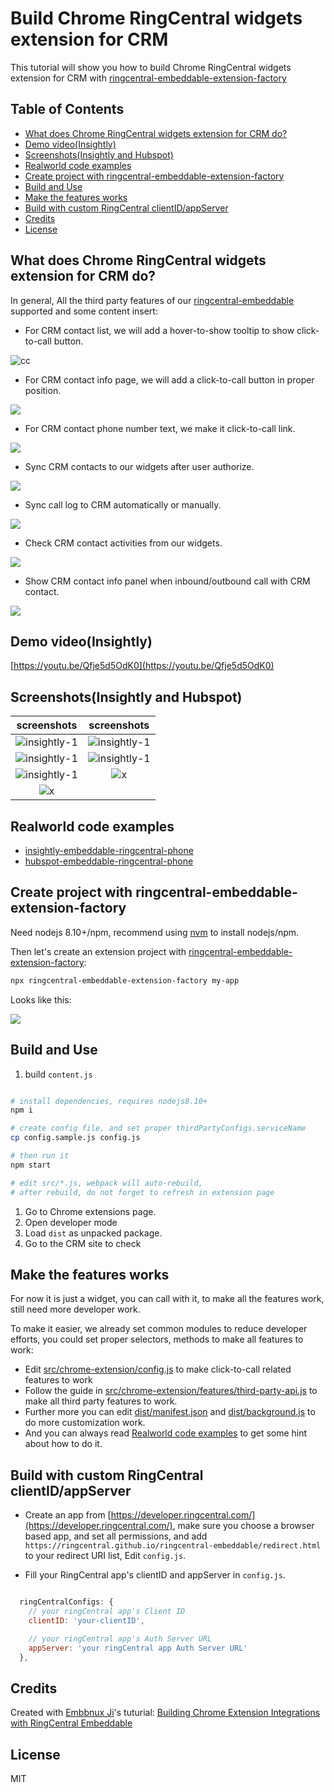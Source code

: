 # Build Chrome RingCentral widgets extension for CRM <!-- omit in toc -->

This tutorial will show you how to build Chrome RingCentral widgets extension for CRM with [ringcentral-embeddable-extension-factory](https://github.com/zxdong262/ringcentral-embeddable-extension-factory)

## Table of Contents <!-- omit in toc -->

- [What does Chrome RingCentral widgets extension for CRM do?](#what-does-chrome-ringcentral-widgets-extension-for-crm-do)
- [Demo video(Insightly)](#demo-videoinsightly)
- [Screenshots(Insightly and Hubspot)](#screenshotsinsightly-and-hubspot)
- [Realworld code examples](#realworld-code-examples)
- [Create project with ringcentral-embeddable-extension-factory](#create-project-with-ringcentral-embeddable-extension-factory)
- [Build and Use](#build-and-use)
- [Make the features works](#make-the-features-works)
- [Build with custom RingCentral clientID/appServer](#build-with-custom-ringcentral-clientidappserver)
- [Credits](#credits)
- [License](#license)

## What does Chrome RingCentral widgets extension for CRM do?

In general, All the third party features of our [ringcentral-embeddable](https://github.com/ringcentral/ringcentral-embeddable) supported and some content insert:

- For CRM contact list, we will add a hover-to-show tooltip to show click-to-call button.

![cc](https://github.com/zxdong262/ringcentral-embeddable-extension-factory/raw/master/screenshots/fac-2.png)

- For CRM contact info page, we will add a click-to-call button in proper position.

![ ](https://github.com/zxdong262/ringcentral-embeddable-extension-factory/raw/master/screenshots/fac-3.png)

- For CRM contact phone number text, we make it click-to-call link.

![ ](https://github.com/zxdong262/ringcentral-embeddable-extension-factory/raw/master/screenshots/fac-1.png)

- Sync CRM contacts to our widgets after user authorize.

![ ](https://github.com/zxdong262/insightly-embeddable-ringcentral-phone/raw/master/screenshots/insightly-4.png)

- Sync call log to CRM automatically or manually.

![ ](https://github.com/zxdong262/hubspot-embeddable-ringcentral-phone/raw/master/screenshots/hs6.png)

- Check CRM contact activities from our widgets.

![ ](https://github.com/zxdong262/hubspot-embeddable-ringcentral-phone/raw/master/screenshots/hs7.png)

- Show CRM contact info panel when inbound/outbound call with CRM contact.

![ ](https://github.com/zxdong262/hubspot-embeddable-ringcentral-phone/raw/master/screenshots/hubspot1.png)

## Demo video(Insightly)

[https://youtu.be/Qfje5d5OdK0](https://youtu.be/Qfje5d5OdK0)

## Screenshots(Insightly and Hubspot)

| screenshots            |  screenshots |
:-------------------------:|:-------------------------:
![insightly-1](https://github.com/zxdong262/insightly-embeddable-ringcentral-phone/raw/master/screenshots/insightly-5.png) | ![insightly-1](https://github.com/zxdong262/insightly-embeddable-ringcentral-phone/raw/master/screenshots/insightly-4.png)
![insightly-1](https://github.com/zxdong262/insightly-embeddable-ringcentral-phone/raw/master/screenshots/insightly-3.png) | ![insightly-1](https://github.com/zxdong262/insightly-embeddable-ringcentral-phone/raw/master/screenshots/insightly-2.png)
![insightly-1](https://github.com/zxdong262/insightly-embeddable-ringcentral-phone/raw/master/screenshots/insightly-1.png) | ![x](https://github.com/zxdong262/hubspot-embeddable-ringcentral-phone/raw/master/screenshots/hs6.png)
![x](https://github.com/zxdong262/hubspot-embeddable-ringcentral-phone/raw/master/screenshots/hs7.png) |  

## Realworld code examples

- [insightly-embeddable-ringcentral-phone](https://github.com/zxdong262/insightly-embeddable-ringcentral-phone)
- [hubspot-embeddable-ringcentral-phone](https://github.com/zxdong262/hubspot-embeddable-ringcentral-phone)

## Create project with ringcentral-embeddable-extension-factory

Need nodejs 8.10+/npm, recommend using [nvm](https://github.com/creationix/nvm) to install nodejs/npm.

Then let's create an extension project with [ringcentral-embeddable-extension-factory](https://github.com/zxdong262/ringcentral-embeddable-extension-factory):

```bash
npx ringcentral-embeddable-extension-factory my-app
```

Looks like this:

![ ](https://github.com/zxdong262/ringcentral-embeddable-extension-factory/raw/master/screenshots/cli.png)

## Build and Use

1. build `content.js`

```bash

# install dependencies, requires nodejs8.10+
npm i

# create config file, and set proper thirdPartyConfigs.serviceName
cp config.sample.js config.js

# then run it
npm start

# edit src/*.js, webpack will auto-rebuild,
# after rebuild, do not forget to refresh in extension page
```

1. Go to Chrome extensions page.
2. Open developer mode
3. Load `dist` as unpacked package.
4. Go to the CRM site to check

## Make the features works

For now it is just a widget, you can call with it, to make all the features work, still need more developer work.

To make it easier, we already set common modules to reduce developer efforts, you could set proper selectors, methods to make all features to work:

- Edit [src/chrome-extension/config.js](src/chrome-extension/config.js) to make click-to-call related features to work
- Follow the guide in [src/chrome-extension/features/third-party-api.js](src/chrome-extension/features/third-party-api.js) to make all third party features to work.
- Further more you can edit [dist/manifest.json](dist/manifest.json) and [dist/background.js](dist/background.js) to do more customization work.
- And you can always read [Realworld code examples](#realworld-code-examples) to get some hint about how to do it.

## Build with custom RingCentral clientID/appServer

- Create an app from [https://developer.ringcentral.com/](https://developer.ringcentral.com/), make sure you choose a browser based app, and set all permissions, and add `https://ringcentral.github.io/ringcentral-embeddable/redirect.html` to your redirect URI list, Edit `config.js`.

- Fill your RingCentral app's clientID and appServer in `config.js`.

```js

  ringCentralConfigs: {
    // your ringCentral app's Client ID
    clientID: 'your-clientID',

    // your ringCentral app's Auth Server URL
    appServer: 'your ringCentral app Auth Server URL'
  },
```

## Credits

Created with [Embbnux Ji](https://github.com/embbnux)'s tuturial:
 [Building Chrome Extension Integrations with RingCentral Embeddable](https://medium.com/ringcentral-developers/build-a-chrome-extension-with-ringcentral-embeddable-bb6faee808a3)

## License

MIT
